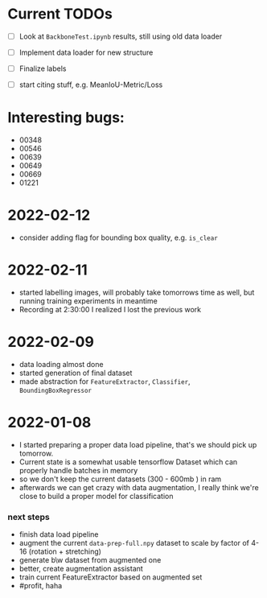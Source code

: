 # Current TODOs
- [ ] Look at `BackboneTest.ipynb` results, still using old data loader
- [ ] Implement data loader for new structure
- [ ] Finalize labels
- [ ] start citing stuff, e.g. MeanIoU-Metric/Loss



# Interesting bugs:
- 00348
- 00546
- 00639
- 00649
- 00669
- 01221

# 2022-02-12
- consider adding flag for bounding box quality, e.g. `is_clear`

# 2022-02-11
- started labelling images, will probably take tomorrows time as well, but running training experiments in meantime
- Recording at 2:30:00 I realized I lost the previous work

# 2022-02-09
- data loading almost done
- started generation of final dataset
- made abstraction for `FeatureExtractor`, `Classifier`, `BoundingBoxRegressor`

# 2022-01-08
- I started preparing a proper data load pipeline, that's we should pick up tomorrow.
- Current state is a somewhat usable tensorflow Dataset which can properly handle batches in memory
- so we don't keep the current datasets (300 - 600mb ) in ram
- afterwards we can get crazy with data augmentation, I really think we're close to build a proper model for classification


### next steps
- finish data load pipeline
- augment the current `data-prep-full.npy` dataset to scale by factor of 4-16 (rotation + stretching)
- generate b\w dataset from augmented one
- better, create augmentation assistant
- train current FeatureExtractor based on augmented set
- \#profit, haha
